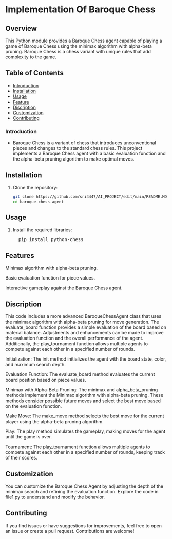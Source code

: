 # Implementation Of Baroque Chess

## Overview
This Python module provides a Baroque Chess agent capable of playing a game of Baroque Chess using the minimax algorithm with alpha-beta pruning. Baroque Chess is a chess variant with unique rules that add complexity to the game.

## Table of Contents

- [Introduction](#introduction)
- [Installation](#installation)
- [Usage](#usage)
- [Feature](#Feature)
- [Discription](#Discription)
- [Customization](#customization)
- [Contributing](#contributing)

### Introduction

- Baroque Chess is a variant of chess that introduces unconventional pieces and changes to the standard chess rules. This project implements a Baroque Chess agent with a basic evaluation function and the alpha-beta pruning algorithm to make optimal moves.

## Installation

1. Clone the repository:

   ```bash
   git clone https://github.com/sri4447/AI_PROJECT/edit/main/README.MD
   cd baroque-chess-agent

## Usage

1. Install the required libraries:

   <pre>
     pip install python-chess
   </pre>

## Features

Minimax algorithm with alpha-beta pruning.

Basic evaluation function for piece values.

Interactive gameplay against the Baroque Chess agent.

## Discription

This code includes a more advanced BaroqueChessAgent class that uses the minimax algorithm with alpha-beta pruning for move generation. The evaluate_board function provides a simple evaluation of the board based on material balance. Adjustments and enhancements can be made to improve the evaluation function and the overall performance of the agent. Additionally, the play_tournament function allows multiple agents to compete against each other in a specified number of rounds.

Initialization: The init method initializes the agent with the board state, color, and maximum search depth.

Evaluation Function: The evaluate_board method evaluates the current board position based on piece values.

Minimax with Alpha-Beta Pruning: The minimax and alpha_beta_pruning methods implement the Minimax algorithm with alpha-beta pruning. These methods consider possible future moves and select the best move based on the evaluation function.

Make Move: The make_move method selects the best move for the current player using the alpha-beta pruning algorithm.

Play: The play method simulates the gameplay, making moves for the agent until the game is over.

Tournament: The play_tournament function allows multiple agents to compete against each other in a specified number of rounds, keeping track of their scores.

## Customization

You can customize the Baroque Chess Agent by adjusting the depth of the minimax search and refining the evaluation function. Explore the code in file1.py to understand and modify the behavior.

## Contributing

If you find issues or have suggestions for improvements, feel free to open an issue or create a pull request. Contributions are welcome!


